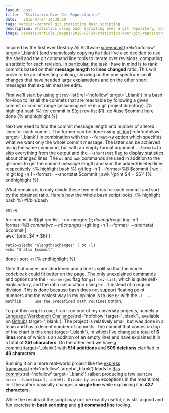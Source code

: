 ```yaml
---
layout: post
title:  "Statistics Over Git Repositories"
date:   2015-07-24 14:30:00
tags: version-control git statistics bash scripting
description: Statistics using bash scripting over a git repository, commit message length to changed lines ratio
image: /assets/article_images/2015-07-24-statistics-over-git-repositories/git-log.png
---
```


Inspired by the first ever Destroy All Software [screencast](https://www.destroyallsoftware.com/screencasts/catalog/statistics-over-git-repositories){:rel='nofollow' target='_blank'} (and shamelessly copying its title) I've also decided to use the shell and the git command line tools to iterate over revisions, computing a statistic for each revision. In particular, the task I have in mind is to rank commits based on their **message length** to **lines changed** ratio. This will prove to be an interesting ranking, showing on the one spectrum small changes that have needed large explanations and on the other short messages that explain massive edits.

First we'll start by using [git rev-list](http://git-scm.com/docs/git-rev-list){:rel='nofollow' target='_blank'} in a bash for-loop to list all the commits that are reachable by following a given commit or commit range (assuming we're in a git project directory).
{% highlight bash %}
for commit in $(git rev-list $1); do
	#use $commit here
done
{% endhighlight %}

Next we need to find the commit message length and number of altered lines for each commit. The former can be done using [git log](http://git-scm.com/docs/git-log){:rel='nofollow' target='_blank'} in combination with the `--format=%B` option which specifies what we want only the whole commit message. The latter can be achieved using the same command, but with an empty format argument `--format=` to skip everything from the output and the `--shortstat` flag to display statistics about changed lines. The `wc` and `awk` commands are used in addition to the git-ones to get the commit message length and sum the added/deleted lines respectively.
{% highlight bash %}
git log -n 1 --format=%B $commit | wc -m
git log -n 1 --format= --shortstat $commit | awk '{print $4 + $6}'
{% endhighlight %}

What remains is to only divide these two metrics for each commit and sort by the obtained ratio. Here's how the whole bash script looks:
{% highlight bash %}
#!/bin/bash

set -e

for commit in $(git rev-list --no-merges $1); do
	length=$(git log -n 1 --format=%B $commit | wc -m)
	changes=$(git log -n 1 --format= --shortstat $commit |\
		awk '{print $4 + $6}')

	ratio=$(echo "$length/$changes" | bc -l)
	echo "$ratio $commit"
done | sort -n
{% endhighlight %}

Note that names are shortened and a line is split so that the whole codeblock could fit better on the page. The only unexplained commands and options are the `--no-merges` flag for `git rev-list`, which is quite self-explainatory, and the ratio calcucation using `bc -l` instead of a regular division. This is done because bash does not support floating point numbers and the easiest way in my opinion is to use `bc` with the `-l  --mathlib      use the predefined math routines` option.

To put this script in use, I ran it on one of my university projects, namely a [Language Workbench Challenge](http://www.languageworkbenches.net/past-editions/){:rel='nofollow' target='_blank'}, available on [Github](https://github.com/milanov/QL){:target='_blank'}. The project is relatively small, but was done in a team and has a decent number of commits. The commit that comes on top of the chart is [this one](https://github.com/milanov/QL/commit/f82dcc87876fb1a6016d71a0613874d4c3a58ded){:target='_blank'}, in which I've changed a total of **6 lines** (one of which is an addition of an empty line) and have explained it in a total of **251 characters**. On the other end we have [a commit](https://github.com/milanov/QL/commit/86f195b8e98263033165ed7dd2c280af9c543ee9){:target='_blank'} with **514 additions** and **509 deletions** clarified in **49 characters**. 

Running it on a more real-world project like the [express framework](https://github.com/strongloop/express/){:rel='nofollow' target='_blank'} leads to [this commit](https://github.com/strongloop/express/commit/0fdceb3de379923ea8087b1f1cc9e6382e6ef41d){:rel='nofollow' target='_blank'} (albeit producing a few `Runtime error (func=(main), adr=6): Divide by zero` exceptions in the meantime). In it the author basically changes a **single line** while explaining it in **437 characters**.

While the results of the script may not be exactly useful, it is still a good and fun exercise in **bash scripting** and **git command line** tooling.